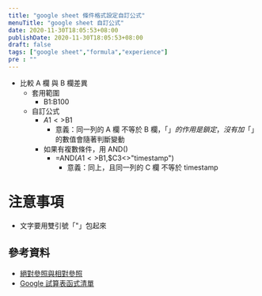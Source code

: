 ```yaml
---
title: "google sheet 條件格式設定自訂公式"
menuTitle: "google sheet 自訂公式"
date: 2020-11-30T18:05:53+08:00
publishDate: 2020-11-30T18:05:53+08:00
draft: false
tags: ["google sheet","formula","experience"]
pre : ""
---
```


* 比較 A 欄 與 B 欄差異
    + 套用範圍
        - B1:B100
    + 自訂公式
        - $A1<>$B1
            * 意義：同一列的 A 欄 不等於 B 欄，「$」的作用是鎖定，沒有加「$」的數值會隨著判斷變動
        - 如果有複數條件，用 AND()
            * =AND($A1<>$B1,$C3<>"timestamp")
                + 意義：同上，且同一列的 C 欄 不等於 timestamp

# 注意事項

* 文字要用雙引號「"」包起來

## 參考資料
- [絕對參照與相對參照](https://support.google.com/docs/answer/78413?co=GENIE.Platform%3DDesktop&hl=zh-Hant)
- [Google 試算表函式清單](https://support.google.com/docs/table/25273)
